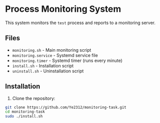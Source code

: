 # Process Monitoring System

This system monitors the `test` process and reports to a monitoring server.

## Files

- `monitoring.sh` - Main monitoring script
- `monitoring.service` - Systemd service file
- `monitoring.timer` - Systemd timer (runs every minute)
- `install.sh` - Installation script
- `uninstall.sh` - Uninstallation script

## Installation

1. Clone the repository:
```bash
git clone https://github.com/Ye2312/monitoring-task.git
cd monitoring-task
sudo ./install.sh